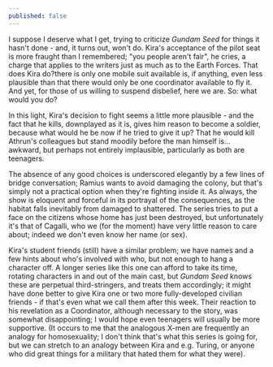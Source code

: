 ```yaml
---
published: false
---
```


I suppose I deserve what I get, trying to criticize *Gundam Seed* for things it hasn't done - and, it turns out, won't do. Kira's acceptance of the pilot seat is more fraught than I remembered; "you people aren't fair", he cries, a charge that applies to the writers just as much as to the Earth Forces. That does Kira do?there is only one mobile suit available is, if anything, even less plausible than that there would only be one coordinator available to fly it. And yet, for those of us willing to suspend disbelief, here we are. So: what would you do?

In this light, Kira's decision to fight seems a little more plausible - and the fact that he kills, downplayed as it is, gives him reason to become a soldier, because what would he be now if he tried to give it up? That he would kill Athrun's colleagues but stand moodily before the man himself is... awkward, but perhaps not entirely implausible, particularly as both are teenagers.

The absence of any good choices is underscored elegantly by a few lines of bridge conversation; Ramius wants to avoid damaging the colony, but that's simply not a practical option when they're fighting inside it. As always, the show is eloquent and forceful in its portrayal of the consequences, as the habitat falls inevitably from damaged to shattered. The series tries to put a face on the citizens whose home has just been destroyed, but unfortunately it's that of Cagalli, who we (for the moment) have very little reason to care about; indeed we don't even know her name (or sex).

Kira's student friends (still) have a similar problem; we have names and a few hints about who's involved with who, but not enough to hang a character off. A longer series like this one can afford to take its time, rotating characters in and out of the main cast, but *Gundam Seed* knows these are perpetual third-stringers, and treats them accordingly; it might have done better to give Kira one or two more fully-developed civilian friends - if that's even what we call them after this week. Their reaction to his revelation as a Coordinator, although necessary to the story, was somewhat disappointing; I would hope even teenagers will usually be more supportive. (It occurs to me that the analogous X-men are frequently an analogy for homosexuality; I don't think that's what this series is going for, but we can stretch to an analogy between Kira and e.g. Turing, or anyone who did great things for a military that hated them for what they were).
